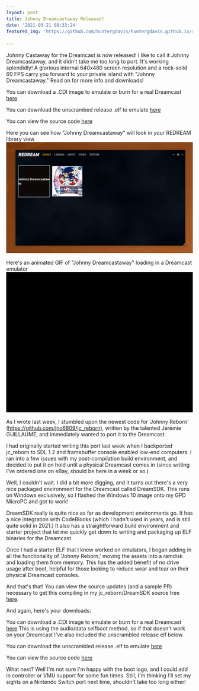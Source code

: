 ```yaml
---
layout: post
title: Johnny Dreamcastaway Released! 
date: '2021-03-21 08:33:24'
featured_img: 'https://github.com/huntergdavis/huntergdavis.github.io/raw/master/content/images/2021/johnny_emu.png'

---
```

Johnny Castaway for the Dreamcast is now released!  I like to call it Johnny Dreamcastaway, and it didn't take me too long to port. It's working splendidly!  A glorious internal 640x480 screen resolution and a rock-solid 60 FPS carry you forward to your private island with "Johnny Dreamcastaway." Read on for more info and downloads!

You can download a .CDI image to emulate or burn for a real Dreamcast [here](https://github.com/huntergdavis/jc_reborn/blob/DreamSDK/johnny.cdi)


You can download the unscrambed release .elf to emulate [here](https://github.com/huntergdavis/jc_reborn/blob/DreamSDK/johnny_dreamcastaway.elf)


You can view the source code [here](https://github.com/huntergdavis/jc_reborn/tree/DreamSDK)


Here you can see how "Johnny Dreamcastaway" will look in your REDREAM library view
<img src="https://github.com/huntergdavis/huntergdavis.github.io/raw/master/content/images/2021/johnny_emu.png" width="1126">


Here's an animated GIF of "Johnny Dreamcastaway" loading in a Dreamcast emulator
<img src="https://github.com/huntergdavis/huntergdavis.github.io/raw/master/content/images/2021/johnny_load.gif" width="640">


As I wrote last week, I stumbled upon the newest code for 'Johnny Reborn' (https://github.com/jno6809/jc_reborn), written by the talented Jérémie GUILLAUME, and immediately wanted to port it to the Dreamcast.

I had originally started writing this port last week when I backported jc_reborn to SDL 1.2 and framebuffer console enabled low-end computers.  I ran into a few issues with my post-compilation build environment, and decided to put it on hold until a physical Dreamcast comes in (since writing I've ordered one on eBay, should be here in a week or so.)   

Well, I couldn't wait.  I did a bit more digging, and it turns out there's a very nice packaged environment for the Dreamcast called DreamSDK.  This runs on Windows exclusively, so I flashed the Windows 10 image onto my GPD MicroPC and got to work!  

DreamSDK really is quite nice as far as development environments go.  It has a nice integration with CodeBlocks (which I hadn't used in years, and is still quite solid in 2021.)  It also has a straightforward build environment and starter project that let me quickly get down to writing and packaging up ELF binaries for the Dreamcast.   

Once I had a starter ELF that I knew worked on emulators, I began adding in all the functionality of 'Johnny Reborn,' moving the assets into a ramdisk and loading them from memory.  This has the added benefit of no drive usage after boot, helpful for those looking to reduce wear and tear on their physical Dreamcast consoles. 

And that's that!  You can view the source updates (and a sample PR) necessary to get this compiling in my jc_reborn/DreamSDK source tree [here](https://github.com/huntergdavis/jc_reborn/compare/SDL1.2...huntergdavis:DreamSDK?expand=1).

And again, here's your downloads: 

You can download a .CDI image to emulate or burn for a real Dreamcast [here](https://github.com/huntergdavis/jc_reborn/blob/DreamSDK/johnny.cdi)  This is using the audio/data selfboot method, so if that doesn't work on your Dreamcast I've also included the unscrambled release elf below.


You can download the unscrambled release .elf to emulate [here](https://github.com/huntergdavis/jc_reborn/blob/DreamSDK/johnny_dreamcastaway.elf)


You can view the source code [here](https://github.com/huntergdavis/jc_reborn/tree/DreamSDK)


What next?  Well I'm not sure I'm happy with the boot logo, and I could add in controller or VMU support for some fun times.  Still, I'm thinking I'll set my sights on a Nintendo Switch port next time, shouldn't take too long either!  
 
